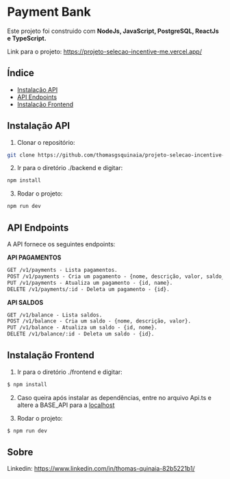 # Payment Bank

Este projeto foi construido com **NodeJs, JavaScript, PostgreSQL, ReactJs e TypeScript.**

Link para o projeto: https://projeto-selecao-incentive-me.vercel.app/

## Índice

- [Instalação API](#instalação-api)
- [API Endpoints](#api-endpoints)
- [Instalação Frontend](#instalação-frontend)

## Instalação API

1. Clonar o repositório:

```bash
git clone https://github.com/thomasgsquinaia/projeto-selecao-incentive-me.git
```

2. Ir para o diretório ./backend e digitar:

```bash
npm install
```

3. Rodar o projeto:

```bash
npm run dev
```

## API Endpoints
A API fornece os seguintes endpoints:

**API PAGAMENTOS**
```markdown
GET /v1/payments - Lista pagamentos.
POST /v1/payments - Cria um pagamento - {nome, descrição, valor, saldo_id}.
PUT /v1/payments - Atualiza um pagamento - {id, name}.
DELETE /v1/payments/:id - Deleta um pagamento - {id}.
```

**API SALDOS**
```markdown
GET /v1/balance - Lista saldos.
POST /v1/balance - Cria um saldo - {nome, descrição, valor}.
PUT /v1/balance - Atualiza um saldo - {id, nome}.
DELETE /v1/balance/:id - Deleta um saldo - {id}.
```

## Instalação Frontend

1. Ir para o diretório ./frontend e digitar: 

```bash
$ npm install
```

2. Caso queira após instalar as dependências, entre no arquivo Api.ts e altere a BASE_API para a [localhost](http://localhost:3001/v1)

3. Rodar o projeto: 

```bash
$ npm run dev
```



## Sobre

Linkedin: https://www.linkedin.com/in/thomas-quinaia-82b5221b1/
